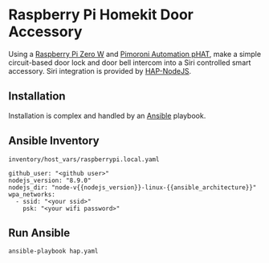 # Raspberry Pi Homekit Door Accessory

Using
a
[Raspberry Pi Zero W](https://www.raspberrypi.org/products/raspberry-pi-zero-w/) and
[Pimoroni Automation pHAT](https://shop.pimoroni.com/products/automation-phat),
make a simple circuit-based door lock and door bell intercom into a
Siri controlled smart accessory. Siri integration is provided
by [HAP-NodeJS](https://github.com/KhaosT/HAP-NodeJS).

## Installation

Installation is complex and handled by
an [Ansible](https://ansible.com/) playbook.

## Ansible Inventory

`inventory/host_vars/raspberrypi.local.yaml`

    github_user: "<github user>"
    nodejs_version: "8.9.0"
    nodejs_dir: "node-v{{nodejs_version}}-linux-{{ansible_architecture}}"
    wpa_networks:
      - ssid: "<your ssid>"
        psk: "<your wifi password>"

## Run Ansible

`ansible-playbook hap.yaml`
